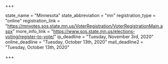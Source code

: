 +++

state_name = "Minnesota"
state_abbreviation = "mn"
registration_type = "online"
registration_link = "https://mnvotes.sos.state.mn.us/VoterRegistration/VoterRegistrationMain.aspx"
more_info_link = "https://www.sos.state.mn.us/elections-voting/register-to-vote/"
ip_deadline = "Tuesday, November 3rd, 2020"
online_deadline = "Tuesday, October 13th, 2020"
mail_deadline2 = "Tuesday, October 13th, 2020"

+++